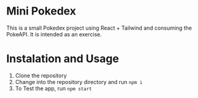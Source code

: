 # Mini Pokedex

This is a small Pokedex project using React + Tailwind and consuming the PokeAPI. It is intended as an exercise.

# Instalation and Usage

1. Clone the repository
2. Change into the repository directory and run `npm i`
3. To Test the app, run `npm start`


